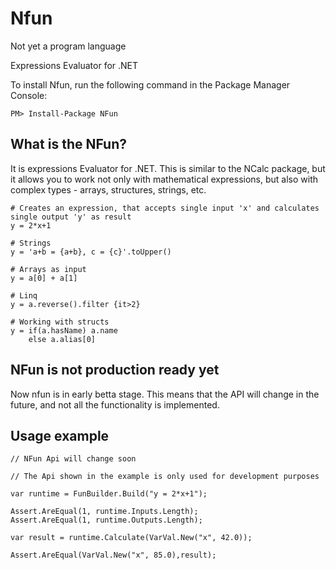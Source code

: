 # Nfun
Not yet a program language

Expressions Evaluator for .NET

To install Nfun, run the following command in the Package Manager Console:

```
PM> Install-Package NFun 
```

## What is the NFun?

It is expressions Evaluator for .NET. This is similar to the NCalc package, but it allows you to work not only with mathematical expressions, but also with complex types - arrays, structures, strings, etc.


```
# Creates an expression, that accepts single input 'x' and calculates single output 'y' as result
y = 2*x+1 

# Strings
y = 'a+b = {a+b}, c = {c}'.toUpper() 

# Arrays as input
y = a[0] + a[1]

# Linq
y = a.reverse().filter {it>2}

# Working with structs
y = if(a.hasName) a.name 
	else a.alias[0]  
```

## NFun is not production ready yet

Now nfun is in early betta stage. This means that the API will change in the future, and not all the functionality is implemented. 

## Usage example

```
// NFun Api will change soon

// The Api shown in the example is only used for development purposes

var runtime = FunBuilder.Build("y = 2*x+1");

Assert.AreEqual(1, runtime.Inputs.Length);
Assert.AreEqual(1, runtime.Outputs.Length);

var result = runtime.Calculate(VarVal.New("x", 42.0));

Assert.AreEqual(VarVal.New("x", 85.0),result);
```

